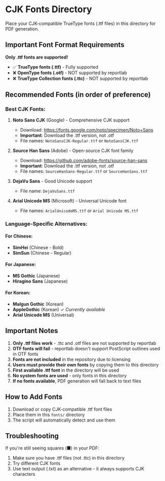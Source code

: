 # CJK Fonts Directory

Place your CJK-compatible TrueType fonts (.ttf files) in this directory for PDF generation.

## Important Font Format Requirements

**Only .ttf fonts are supported!** 
- ✅ **TrueType fonts (.ttf)** - Fully supported
- ❌ **OpenType fonts (.otf)** - NOT supported by reportlab
- ❌ **TrueType Collection fonts (.ttc)** - NOT supported by reportlab

## Recommended Fonts (in order of preference)

### **Best CJK Fonts:**
1. **Noto Sans CJK** (Google) - Comprehensive CJK support
   - Download: https://fonts.google.com/noto/specimen/Noto+Sans
   - **Important**: Download the .ttf version, not .otf
   - File names: `NotoSansCJK-Regular.ttf` or `NotoSansCJK.ttf`

2. **Source Han Sans** (Adobe) - Open-source CJK font family
   - Download: https://github.com/adobe-fonts/source-han-sans
   - **Important**: Download the .ttf version, not .otf
   - File names: `SourceHanSans-Regular.ttf` or `SourceHanSans.ttf`

3. **DejaVu Sans** - Good Unicode support
   - File name: `DejaVuSans.ttf`

4. **Arial Unicode MS** (Microsoft) - Universal Unicode font
   - File names: `ArialUnicodeMS.ttf` or `Arial Unicode MS.ttf`

### **Language-Specific Alternatives:**

#### For Chinese:
- **SimHei** (Chinese - Bold)
- **SimSun** (Chinese - Regular)

#### For Japanese:
- **MS Gothic** (Japanese)
- **Hiragino Sans** (Japanese)

#### For Korean:
- **Malgun Gothic** (Korean)
- **AppleGothic** (Korean) ✓ *Currently available*
- **Arial Unicode MS** (Universal)

## Important Notes

1. **Only .ttf files work** - .ttc and .otf files are not supported by reportlab
2. **OTF fonts will fail** - reportlab doesn't support PostScript outlines used in OTF fonts
3. **Fonts are not included** in the repository due to licensing
4. **Users must provide their own fonts** by copying them to this directory
5. **First available .ttf font** in the directory will be used
6. **No system fonts are used** - only fonts in this directory
7. **If no fonts available**, PDF generation will fall back to text files

## How to Add Fonts

1. Download or copy CJK-compatible .ttf font files
2. Place them in this `fonts/` directory
3. The script will automatically detect and use them

## Troubleshooting

If you're still seeing squares (■) in your PDF:
1. Make sure you have .ttf files (not .ttc) in this directory
2. Try different CJK fonts
3. Use text output (.txt) as an alternative - it always supports CJK characters
